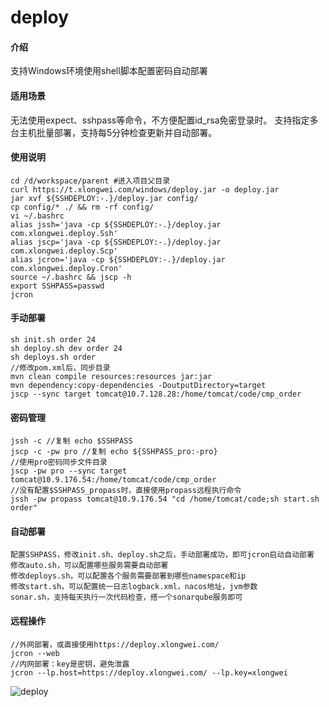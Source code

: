 # deploy

#### 介绍
支持Windows环境使用shell脚本配置密码自动部署

#### 适用场景
无法使用expect、sshpass等命令，不方便配置id_rsa免密登录时。
支持指定多台主机批量部署，支持每5分钟检查更新并自动部署。

#### 使用说明
```
cd /d/workspace/parent #进入项目父目录
curl https://t.xlongwei.com/windows/deploy.jar -o deploy.jar
jar xvf ${SSHDEPLOY:-.}/deploy.jar config/
cp config/* ./ && rm -rf config/
vi ~/.bashrc
alias jssh='java -cp ${SSHDEPLOY:-.}/deploy.jar com.xlongwei.deploy.Ssh'
alias jscp='java -cp ${SSHDEPLOY:-.}/deploy.jar com.xlongwei.deploy.Scp'
alias jcron='java -cp ${SSHDEPLOY:-.}/deploy.jar com.xlongwei.deploy.Cron'
source ~/.bashrc && jscp -h
export SSHPASS=passwd
jcron
```

#### 手动部署
```
sh init.sh order 24
sh deploy.sh dev order 24
sh deploys.sh order
//修改pom.xml后，同步目录
mvn clean compile resources:resources jar:jar
mvn dependency:copy-dependencies -DoutputDirectory=target
jscp --sync target tomcat@10.7.128.28:/home/tomcat/code/cmp_order
```

#### 密码管理
```
jssh -c //复制 echo $SSHPASS
jscp -c -pw pro //复制 echo ${SSHPASS_pro:-pro}
//使用pro密码同步文件目录
jscp -pw pro --sync target tomcat@10.9.176.54:/home/tomcat/code/cmp_order
//没有配置$SSHPASS_propass时，直接使用propass远程执行命令
jssh -pw propass tomcat@10.9.176.54 "cd /home/tomcat/code;sh start.sh order"
```

#### 自动部署
```
配置SSHPASS，修改init.sh、deploy.sh之后，手动部署成功，即可jcron启动自动部署
修改auto.sh，可以配置哪些服务需要自动部署
修改deploys.sh，可以配置各个服务需要部署到哪些namespace和ip
修改start.sh，可以配置统一日志logback.xml，nacos地址，jvm参数
sonar.sh，支持每天执行一次代码检查，搭一个sonarqube服务即可
```

#### 远程操作
```
//外网部署，或直接使用https://deploy.xlongwei.com/
jcron --web
//内网部署：key是密钥，避免泄露
jcron --lp.host=https://deploy.xlongwei.com/ --lp.key=xlongwei
```
![deploy](https://t.xlongwei.com/images/deploy/deploy.png)